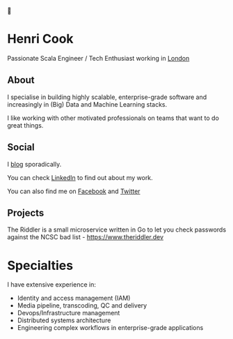 :wave:

# Henri Cook

Passionate Scala Engineer / Tech Enthusiast working in [London](https://goo.gl/maps/pidfad2oo5e6BCX48)

## About

I specialise in building highly scalable, enterprise-grade software and increasingly in (Big) Data and Machine Learning stacks.

I like working with other motivated professionals on teams that want to do great things.
 
## Social

I [blog](https://blog.henricook.com) sporadically.

You can check [LinkedIn](http://www.linkedin.com/in/henricook) to find out about my work.

You can also find me on [Facebook](https://www.facebook.com/henri.cook) and [Twitter](https://www.twitter.com/henricook)

## Projects

The Riddler is a small microservice written in Go to let you check passwords against the NCSC bad list - https://www.theriddler.dev

# Specialties

I have extensive experience in:

- Identity and access management (IAM)
- Media pipeline, transcoding, QC and delivery
- Devops/Infrastructure management
- Distributed systems architecture
- Engineering complex workflows in enterprise-grade applications
